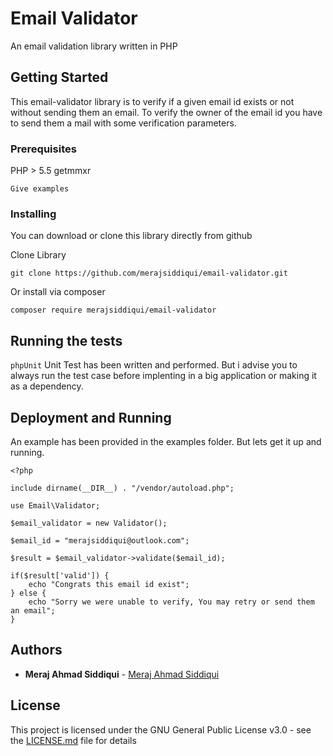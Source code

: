 # Email Validator

An email validation library written in PHP

## Getting Started

This email-validator library is to verify if a given email id exists or not without sending them an email. To verify the owner of the email id you have to send them a mail with some verification parameters.

### Prerequisites

PHP > 5.5
getmmxr

```
Give examples
```

### Installing

You can download or clone this library directly from github

Clone Library

```
git clone https://github.com/merajsiddiqui/email-validator.git
```
Or install via composer 

```
composer require merajsiddiqui/email-validator
```


## Running the tests

`phpUnit` Unit Test has been written and performed. But i advise you to always run the test case before implenting in a big application or making it as a dependency.


## Deployment and Running

An example has been provided in the examples folder. But lets get it up and running.

```
<?php

include dirname(__DIR__) . "/vendor/autoload.php";

use Email\Validator;

$email_validator = new Validator();

$email_id = "merajsiddiqui@outlook.com";

$result = $email_validator->validate($email_id);

if($result['valid']) {
	echo "Congrats this email id exist";
} else {
	echo "Sorry we were unable to verify, You may retry or send them an email";	
}

```



## Authors

* **Meraj Ahmad Siddiqui** - [Meraj Ahmad Siddiqui](https://github.com/merajsiddiqui)

## License

This project is licensed under the GNU General Public License v3.0 - see the [LICENSE.md](LICENSE.md) file for details
